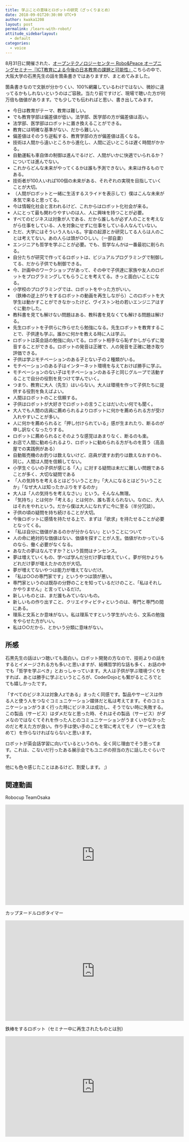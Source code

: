 ```yaml
---
title: 学ぶことの意味とロボットの研究（ざっくりまとめ）
date: 2018-09-01T20:30:00 UTC+9
author: kwaka1208
layout: post
permalink: /learn-with-robot/
attitude_sidebarlayout:
  - default
categories:
  - voice
---
```

8月31日に開催された、[オープンテクノロジーセンター Robo&Peace オープニングセミナー『ICT教育による今後の日本教育の課題と可能性』](http://iroobo.jp/rp-open18/)こちらの中で、大阪大学の石黒先生の話を箇条書きではありますが、まとめてみました。

箇条書きなので文脈が分かりくい、100%網羅しているわけではない、微妙に違ってるかもしれないというのはご容赦。当たり前ですけど、現場で聴いた方が何万倍も価値があります。でも少しでも伝わればと思い、書き出してみます。

- 今日は教育がテーマ、教育は難しい。
- でも教育学部は偏差値が低い。法学部、医学部の方が偏差値は高い。
- 法学部、医学部はロボットに置き換えることができる。
- 教育には明確な基準がない、だから難しい。
- 偏差値はそのうち逆転する、教育学部の方が偏差値は高くなる。
- 技術は人間から遠いところから進化し、人間に近いところは遅く時間がかかる。
- 自動運転も車自体の制御は進んでるけど、人間がいかに快適でいられるか？については進んでない。
- これからどんな未来がやってくるかは誰も予測できない。未来は作るものである。
- 技術者が100人いれば100個の未来がある、それぞれの実現を目指していくことが大切。
- （人間がロボットと一緒に生活するスライドを表示して）僕はこんな未来が本気で来ると思ってる。
- 今は情報化社会と言われるけど、これからはロボット化社会が来る。
- 人にとって最も関わりやすいのは人、人に興味を持つことが必要。
- すべてのビジネスは対象が人である、だから誰しもが必ず人のことを考えながら仕事をしている、人を対象にせずに仕事をしている人なんていない。
- ただ、大学にはそういう人もいる。宇宙の起源とか研究してる人らは人のことは考えてない。あの人らは頭が○○しい。（一部自粛）
- エンジニアも哲学を学ぶことが必要。でも、哲学なんかは一番最初に削られる。
- 自分たちが研究で作ってるロボットは、ビジュアルプログラミングで制御してる、だから子供でも制御できる。
- 今、計画中のワークショップがあって、その中で子供達に家族や友人のロボットをプログラミングしてもらうことを考えてる。きっと面白いことになる。
- 小学校のプログラミングでは、ロボットをやった方がいい。
- （鉄棒の逆上がりをするロボットの動画を再生しながら）このロボットを大学生は動かすことができなかったけど、ヴイストン社の若いエンジニアはすぐに動かした。
- 教科書を見ても解けない問題はある、教科書を見なくても解ける問題は解ける。
- 先生ロボットを子供らに作らせたら勉強になる。先生ロボットを教育することで、子供達も学ぶ。誰かに何かを教える時に人は学ぶ。
- ロボットは英会話の勉強に向いてる。ロボット相手なら恥ずかしがらずに発音することができる。ロボットの発音は正確で、人の発音を正確に聴き取り評価できる。
- 子供は学ぶモチベーションのある子とない子の２種類がいる。
- モチベーションのある子はインターネット環境を与えておけば勝手に学ぶ。
- モチベーションのない子はモチベーションのある子と同じグループで活動することで自分の役割を見つけて学んでいく。
- つまり、教育に大人（先生）はいらない。大人は環境を作って子供たちに提供する役割を負えばよい。
- 人間はロボットのこと信頼する。
- 子供はロボットが大好きでロボットの言うことはだいたい何でも聞く。
- 大人でも人間の店員に薦められるよりロボットに何かを薦められる方が受け入れやすいことが多い。
- 人に何かを薦められると「押し付けられている」感が生まれたり、断るのが申し訳なくなったりする。
- ロボットに薦められるとそのような感覚はあまりなく、断るのも楽。
- お店で人間に勧められるより、ロボットに勧められる方がものを買う（高島屋での実践例がある）
- 自動販売機のお釣りは数えないけど、店員が渡すお釣りは数えなおすのも、同じ。人間は人間を信頼してない。
- 小学生ぐらいの子供が感じる「人」に対する疑問は未だに難しい問題であることが多く、大切な疑問である
- 「人の気持ちを考えるとはどういうことか」「大人になるとはどういうことか」「なぜ大人は知ったかぶりをするのか」
- 大人は「人の気持ちを考えなさい」という。そんなん無理。
- 「気持ち」とは何か「考える」とは何か、誰も答えられない。なのに、大人はそれをやれという。だから僕は大人になれずに今に至る（半分冗談）。
- 子供の頃の疑問を持ち続けることが大切。
- 今後ロボットに感情を持たせる上で、まずは「欲求」を持たせることが必要となってくる。
- 「私は自分に価値があるのかが分からない」ということについて
- 人の命に絶対的な価値はない、価値を探すことが人生。価値がわかっているのなら、働く必要がなくなる。
- あなたの夢はなんですか？という質問はナンセンス。
- 夢は増えていくもの、学べば学んだ分だけ夢は増えていく。夢が何かよりもどれだけ夢が増えたかの方が大切。
- 夢が増えてないやつは能力が増えてないだけ。
- 「私は○○の専門家です」というやつは頭が悪い。
- 専門家というのは既存の分野のことを知っているだけのこと、「私はそれしかやりません」と言っているだけ。
- 新しいものとは、まだ誰もみていないもの。
- 新しいもの作り出すこと、クリエイティビティというのは、専門と専門の間にある。
- 理系と文系とか意味がない。私は理系ですという学生がいたら、文系の勉強をやらせた方がいい。
- 私は○○だから、とかいう分類に意味がない。

## 所感
石黒先生の話はいつ聴いても面白い。ロボット開発の方なので、技術よりの話をするとイメージされる方も多いと思いますが、結構哲学的な話も多く、お話の中でも「哲学を学ぶべき」とおっしゃっています。大人は子供が学ぶ環境づくりをすれば、あとは勝手に学ぶというところが、CoderDojoとも繋がるところでとても嬉しかったです。

「すべてのビジネスは対象人zである」まったく同感です。製品やサービスは作る人と使う人をつなぐコミュニケーション媒体だと私は考えてます。そのコミュニケーションがうまく行った時にビジネスは成功し、そうでない時に失敗する。この製品（サービス）はダメだなと思った時、それはその製品（サービス）がダメなのではなくてそれを作った人とのコミュニケーションがうまくいかなかったのだと考えた方が良い。作り手は使い手のことを常に考えてモノ（サービスを含めて）を作らなければならないと思います。

ロボットが英会話学習に向いているというのも、全く同じ理由でそう思ってます。これは、こないだ行ったある展示会でもユニボの担当の方に話したぐらいです。

他にも色々感じたことはあるけど、割愛します。 ;)

## 関連動画
Robocup TeamOsaka
<iframe width="560" height="315" src="https://www.youtube.com/embed/ivnmUd_cfaA" frameborder="0" allow="autoplay; encrypted-media" allowfullscreen></iframe>

カップヌードルロボタイマー
<iframe width="560" height="315" src="https://www.youtube.com/embed/258ij72VXEU" frameborder="0" allow="autoplay; encrypted-media" allowfullscreen></iframe>

鉄棒をするロボット（セミナー中に再生されたものとは別）
<iframe width="560" height="315" src="https://www.youtube.com/embed/9e4EZ2gPbMY" frameborder="0" allow="autoplay; encrypted-media" allowfullscreen></iframe>